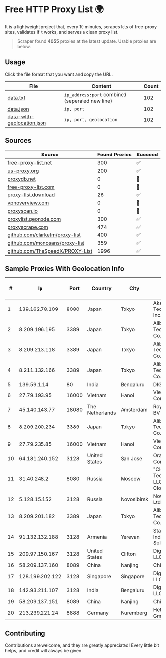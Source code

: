 
# Free HTTP Proxy List 🌍

It is a lightweight project that, every 10 minutes, scrapes lots of free-proxy sites, validates if it works, and serves a clean proxy list.


> Scraper found **4055** proxies at the latest update. Usable proxies are below.

## Usage

Click the file format that you want and copy the URL.


|File|Content|Count|
|----|-------|-----|
|[data.txt](https://raw.githubusercontent.com/themiralay/Proxy-List-World/master/data.txt)|`ip_address:port` combined (seperated new line)|102|
|[data.json](https://raw.githubusercontent.com/themiralay/Proxy-List-World/master/data.json)|`ip, port`|102|
|[data-with-geolocation.json](https://raw.githubusercontent.com/themiralay/Proxy-List-World/master/data-with-geolocation.json)|`ip, port, geolocation`|102|

## Sources

|Source|Found Proxies|Succeed|
|------|-------------|-------|
|[free-proxy-list.net](https://free-proxy-list.net)|300|✅|
|[us-proxy.org](https://www.us-proxy.org)|200|✅|
|[proxydb.net](http://proxydb.net)|0|🚫|
|[free-proxy-list.com](https://free-proxy-list.com/?page=&port=&type%5B%5D=http&type%5B%5D=https&up_time=0&search=Search)|0|🚫|
|[proxy-list.download](https://www.proxy-list.download/HTTP)|26|✅|
|[vpnoverview.com](https://vpnoverview.com/privacy/anonymous-browsing/free-proxy-servers)|0|🚫|
|[proxyscan.io](https://www.proxyscan.io)|0|🚫|
|[proxylist.geonode.com](https://proxylist.geonode.com/api/proxy-list?limit=300&page=1&sort_by=lastChecked&sort_type=desc&protocols=http,https)|300|✅|
|[proxyscrape.com](https://api.proxyscrape.com/v2/?request=displayproxies&protocol=http&timeout=10000&country=all&ssl=all&anonymity=all)|474|✅|
|[github.com/clarketm/proxy-list](https://raw.githubusercontent.com/clarketm/proxy-list/master/proxy-list-raw.txt)|400|✅|
|[github.com/monosans/proxy-list](https://raw.githubusercontent.com/monosans/proxy-list/main/proxies/http.txt)|359|✅|
|[github.com/TheSpeedX/PROXY-List](https://raw.githubusercontent.com/TheSpeedX/PROXY-List/master/http.txt)|1996|✅|


## Sample Proxies With Geolocation Info

|#|Ip|Port|Country|City|Internet Service Provider|
|-|--|----|-------|----|-------------------------|
|1|139.162.78.109|8080|Japan|Tokyo|Akamai Technologies, Inc.|
|2|8.209.196.195|3389|Japan|Tokyo|Alibaba (US) Technology Co., Ltd.|
|3|8.209.213.118|3389|Japan|Tokyo|Alibaba (US) Technology Co., Ltd.|
|4|8.211.132.166|3389|Japan|Tokyo|Alibaba (US) Technology Co., Ltd.|
|5|139.59.1.14|80|India|Bengaluru|DIGITALOCEAN|
|6|27.79.193.95|16000|Vietnam|Hanoi|Viettel Corporation|
|7|45.140.143.77|18080|The Netherlands|Amsterdam|RoyaleHosting BV|
|8|8.209.200.234|3389|Japan|Tokyo|Alibaba (US) Technology Co., Ltd.|
|9|27.79.235.85|16000|Vietnam|Hanoi|Viettel Corporation|
|10|64.181.240.152|3128|United States|San Jose|Oracle Corporation|
|11|31.40.248.2|8080|Russia|Moscow|"Cloud Technologies" LLC trading as Cloud.ru|
|12|5.128.15.152|3128|Russia|Novosibirsk|Novotelecom Ltd|
|13|8.209.201.182|3389|Japan|Tokyo|Alibaba (US) Technology Co., Ltd.|
|14|91.132.132.188|3128|Armenia|Yerevan|Stark Industries Solutions LTD|
|15|209.97.150.167|3128|United States|Clifton|DigitalOcean, LLC|
|16|58.209.137.160|8089|China|Nanjing|China Telecom|
|17|128.199.202.122|3128|Singapore|Singapore|DigitalOcean, LLC|
|18|142.93.211.107|3128|India|Bengaluru|DigitalOcean, LLC|
|19|58.209.137.151|8089|China|Nanjing|China Telecom|
|20|213.239.221.24|8888|Germany|Nuremberg|Hetzner Online GmbH|



## Contributing

Contributions are welcome, and they are greatly appreciated! Every
little bit helps, and credit will always be given.

